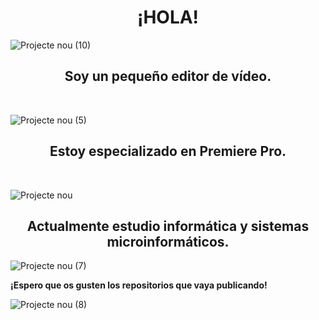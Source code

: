   <h1 align=center > ¡HOLA! </h1>

![Projecte nou (10)](https://github.com/Kotochi0/Kotochi0/assets/168423879/93f196b8-1f43-49ba-82af-2f6daa6bac90)

  <h2 align=center > Soy un pequeño editor de vídeo. </h2> <br>
  
![Projecte nou (5)](https://github.com/Kotochi0/Kotochi0/assets/168423879/7c948720-0dc1-42c0-9213-b48a197716d8)
  
  <h2 align=center > Estoy especializado en Premiere Pro. </h2> <br>
  
![Projecte nou](https://github.com/Kotochi0/Kotochi0/assets/168423879/000ccdf8-f3f0-4ec2-a6b2-6a24b14d4d66)
  
  <h2 align=center > Actualmente estudio informática y sistemas microinformáticos. </h2>

![Projecte nou (7)](https://github.com/Kotochi0/Kotochi0/assets/168423879/dff5d2a4-4958-47fc-9780-3123b0686990)

  <b align=center > ¡Espero que os gusten los repositorios que vaya publicando! </b>

![Projecte nou (8)](https://github.com/Kotochi0/Kotochi0/assets/168423879/f29d9060-d41d-4958-a589-dd5e3630d852)

